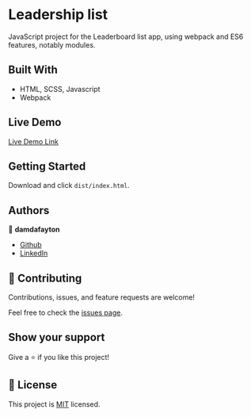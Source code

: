 # Leadership list

JavaScript project for the Leaderboard list app, using webpack and ES6 features, notably modules.


## Built With

- HTML, SCSS, Javascript
- Webpack


## Live Demo

[Live Demo Link](https://damdafayton.github.io/leader-board/dist)


## Getting Started

Download and click `dist/index.html`.



## Authors

👤 **damdafayton**

- [Github](https://github.com/damdafayton)
- [LinkedIn](https://linkedin.com/in/damdafayton)


## 🤝 Contributing

Contributions, issues, and feature requests are welcome!

Feel free to check the [issues page](../../issues/).


## Show your support

Give a ⭐️ if you like this project!


## 📝 License

This project is [MIT](./MIT.md) licensed.